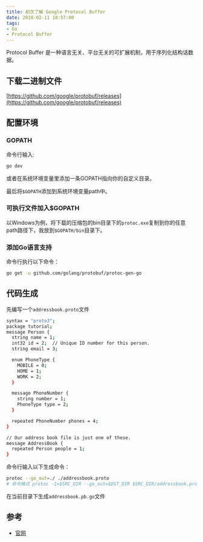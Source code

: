 ```yaml
---
title: 初次了解 Google Protocol Buffer
date: 2018-02-11 18:57:00
tags: 
- Go
- Protocol Buffer
---
```


Protocol Buffer 是一种语言无关、平台无关的可扩展机制，用于序列化结构话数据。

<!--more-->

## 下载二进制文件

[https://github.com/google/protobuf/releases](https://github.com/google/protobuf/releases)

## 配置环境

### GOPATH

命令行输入:

```sh
go dev
```

或者在系统环境变量里添加一条GOPATH指向你的自定义目录。

最后将`$GOPATH`添加到系统环境变量path中。

### 可执行文件加入$GOPATH

以Windows为例，将下载的压缩包的bin目录下的`protoc.exe`复制到你的任意path路径下，我放到`$GOPATH/bin`目录下。

### 添加Go语言支持

命令行执行以下命令：

```sh
go get -u github.com/golang/protobuf/protoc-gen-go
```

## 代码生成

先编写一个`addressbook.proto`文件

```sh
syntax = "proto3";
package tutorial;
message Person {
  string name = 1;
  int32 id = 2;  // Unique ID number for this person.
  string email = 3;

  enum PhoneType {
    MOBILE = 0;
    HOME = 1;
    WORK = 2;
  }

  message PhoneNumber {
    string number = 1;
    PhoneType type = 2;
  }

  repeated PhoneNumber phones = 4;
}

// Our address book file is just one of these.
message AddressBook {
  repeated Person people = 1;
}
```

命令行输入以下生成命令：

```sh
protoc --go_out=./ ./addressbook.proto
# 命令格式 protoc -I=$SRC_DIR --go_out=$DST_DIR $SRC_DIR/addressbook.proto
```

在当前目录下生成`addressbook.pb.go`文件

## 参考

- [官网](https://developers.google.com/protocol-buffers)

